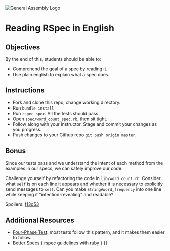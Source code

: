 ![General Assembly Logo](http://i.imgur.com/ke8USTq.png)

# Reading RSpec in English

## Objectives

By the end of this, students should be able to:

- Comprehend the goal of a spec by reading it.
- Use plain english to explain what a spec does.

## Instructions

- Fork and clone this repo, change working directory.
- Run `bundle install`
- Run `rspec spec`. All the tests should pass.
- Open `spec/word_count_spec.rb`, then sit tight.
- Follow along with your instructor. Stage and commit your changes as you progress.
- Push changes to your Github repo `git push origin master`.

## Bonus

Since our tests pass and we understand the intent of each method from the examples in our specs, we can safely improve our code.

Challenge yourself by refactoring the code in `lib/word_count.rb`. Consider what `self` is on each line it appears and whether it is necessary to explicitly send messages to `self`. Can you make `String#word_frequency` into one line while keeping it "intention-revealing" and readable?

Spoilers: [f13d53](https://github.com/ga-wdi-boston/wdi_1_ruby_example_rspec_word_count/commit/f13d53a3b42e40d34d6dffe6b520509df3e0ed1b)

## Additional Resources

- [Four-Phase Test](http://robots.thoughtbot.com/four-phase-test): most tests follow this pattern, and it makes them easier to follow.
- [Better Specs { rspec guidelines with ruby }](http://betterspecs.org/) }]
